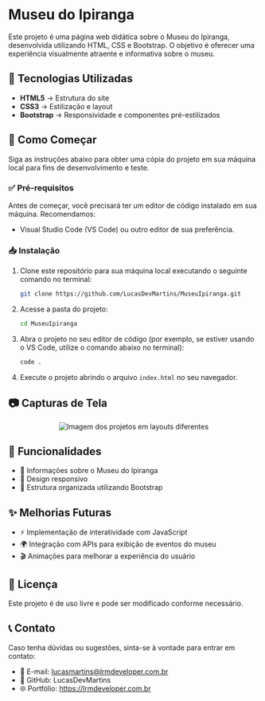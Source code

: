 # Museu do Ipiranga

Este projeto é uma página web didática sobre o Museu do Ipiranga, desenvolvida utilizando HTML, CSS e Bootstrap. O objetivo é oferecer uma experiência visualmente atraente e informativa sobre o museu.

## 📌 Tecnologias Utilizadas

- **HTML5** → Estrutura do site
- **CSS3** → Estilização e layout
- **Bootstrap** → Responsividade e componentes pré-estilizados

## 🚀 Como Começar

Siga as instruções abaixo para obter uma cópia do projeto em sua máquina local para fins de desenvolvimento e teste.

### ✅ Pré-requisitos

Antes de começar, você precisará ter um editor de código instalado em sua máquina. Recomendamos:

- Visual Studio Code (VS Code) ou outro editor de sua preferência.

### 📥 Instalação

1. Clone este repositório para sua máquina local executando o seguinte comando no terminal:
    ```bash
    git clone https://github.com/LucasDevMartins/MuseuIpiranga.git
    ```

2. Acesse a pasta do projeto:
    ```bash
    cd MuseuIpiranga
    ```

3. Abra o projeto no seu editor de código (por exemplo, se estiver usando o VS Code, utilize o comando abaixo no terminal):
    ```bash
    code .
    ```

4. Execute o projeto abrindo o arquivo `index.html` no seu navegador.

## 📷 Capturas de Tela

<div align="center">
  <img src="../Museu_Ipiranga/imgGit/fotos_museu_ipiranga_para_gitHub.png" alt="Imagem dos projetos em layouts diferentes">
</div>


## 📌 Funcionalidades

- 📖 Informações sobre o Museu do Ipiranga
- 📱 Design responsivo
- 🎨 Estrutura organizada utilizando Bootstrap

## ✨ Melhorias Futuras

- ⚡ Implementação de interatividade com JavaScript
- 🌍 Integração com APIs para exibição de eventos do museu
- 🎬 Animações para melhorar a experiência do usuário

## 📜 Licença

Este projeto é de uso livre e pode ser modificado conforme necessário.

## 📞 Contato

Caso tenha dúvidas ou sugestões, sinta-se à vontade para entrar em contato:

- 📧 E-mail: lucasmartins@lrmdeveloper.com.br
- 🔗 GitHub: LucasDevMartins
- 🌐 Portfólio: https://lrmdeveloper.com.br
